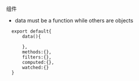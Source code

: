 组件 
- data must be a function while others are objects

```
  export default{
      data(){

      },
      methods:{},
      filters:{},
      computed:{},
      watched:{}
  }
```